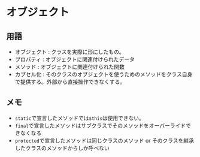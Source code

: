 # オブジェクト

## 用語
* オブジェクト : クラスを実際に形にしたもの。
* プロパティ : オブジェクトに関連付けられたデータ
* メソッド : オブジェクトに関連付けられた関数
* カプセル化 : そのクラスのオブジェクトを使うためのメソッドをクラス自身で提供する。外部から直接操作できなくする。

## メモ
* `static`で宣言したメソッドでは`$this`は使用できない。
* `final`で宣言したメソッドはサブクラスでそのメソッドをオーバーライドできなくなる
* `protected`で宣言したメソッドは同じクラスのメソッド or そのクラスを継承したクラスのメソッドからしか呼べない